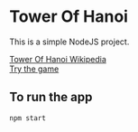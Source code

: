 # Tower Of Hanoi

This is a simple NodeJS project.

[Tower Of Hanoi Wikipedia](https://en.wikipedia.org/wiki/Tower_of_Hanoi)  
[Try the game](https://www.mathsisfun.com/games/towerofhanoi.html)

## To run the app
```
npm start
```
